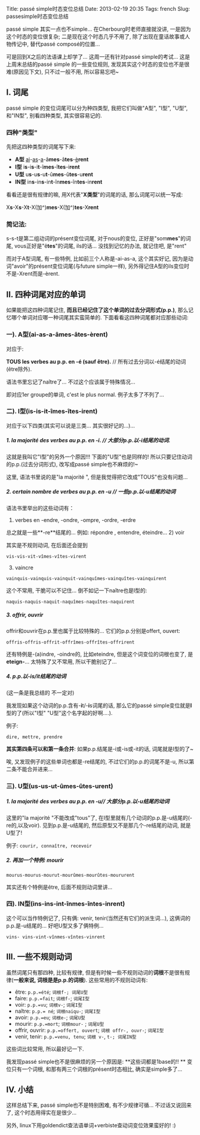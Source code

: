 Title: passé simple时态变位总结
Date: 2013-02-19 20:35
Tags: french
Slug: passesimple时态变位总结


passé simple 其实一点也不simple... 在Cherbourg时老师直接就没讲, 一是因为这个时态的变位很复杂; 二是现在这个时态几乎不用了, 除了出现在童话故事或人物传记中, 替代passé composé的位置... 

可是回到X之后的法语课上却学了... 这周一还有针对passé simple的考试... 这是上周末总结的passé simple 的一些变位规则, 发现其实这个时态的变位也不是很难(原因见下文), 只不过一般不用, 所以容易忘吧~

I. 词尾
-----

passé simple 的变位词尾可以分为种四类型, 我把它们叫做"A型", "I型", "U型", 和"IN型", 别看四种类型, 其实很容易记的. 

### 四种"类型"
先把这四种类型的词尾写下来: 

>
+ **A型** <u>ai</u>-<u>as</u>-<u>a</u>-â**mes**-â**tes**-<u>è</u>**rent**
+ **I型** i**s**-i**s**-i**t**-î**mes**-î**tes**-i**rent**
+ **U型** u**s**-u**s**-u**t**-û**mes**-û**tes**-u**rent**
+ **IN型** in**s**-in**s**-in**t**-în**mes**-în**tes**-in**rent**

看看还是很有规律的嘛, 用X代表"**X类型**"的词尾的话, 那么词尾可以统一写成: 

>
X**s**-X**s**-X**t**-X(加^)**mes**-X(加^)**tes**-X**rent**


### 简记法:
s-s-t是第二组动词的présent变位词尾, 对于nous的变位, 正好是"som**mes**"的词尾, vous正好是"ê**tes**"的词尾, ils的话... 没找到记忆的办法, 就记住吧, 是"rent"

而对于A型词尾, 有一些特例, 比如前三个人称是-ai-as-a, 这个其实好记, 因为是动词"avoir"的présent变位词尾(与future simple一样), 另外得记住A型的ils变位时不是-Xrent而是-èrent.


II. 四种词尾对应的单词
-------------

如果能把这四种词尾记住, **而且已经记住了这个单词的过去分词形式(p.p.)**, 那么记忆哪个单词对应哪一种词尾其实蛮简单的. 
下面看看这四种词尾都对应那些动词:

### 一). A型(ai-as-a-âmes-âtes-èrent)
对应于:

**TOUS les verbes au p.p. en -é (sauf être).** // 所有过去分词以-é结尾的动词(être除外).

语法书里忘记了naître了... 不过这个应该属于特殊情况...

即对应1er groupe的单词, c'est le plus normal. 例子太多了不列了...


### 二). I型(is-is-it-îmes-îtes-irent)
对应于以下四类(其实可以说是三类... 其实很好记的...)...

##### 1. la majorité des verbes au p.p. en -i. // 大部分p.p.以-i结尾的动词.

这就是我叫它"I型"的另外一个原因!!! 下面的"U型"也是同样的! 所以只要记住动词的p.p.(过去分词形式), 改写成passé simple也不麻烦的!~

这里, 语法书里说的是"la majorité ", 但是我觉得把它改成"TOUS"也没有问题...

##### 2. certain nombre de verbes au p.p. en -u // 一些p.p.以-u结尾的动词

语法书里举出的这些动词有： 

1) verbes en -endre, -ondre, -ompre, -ordre, -erdre

总之就是一些**-re**结尾的... 例如:
	répondre , entendre, éteindre...
2) voir

其实是不规则动词, 在后面还会提到

``vis-vis-vit-vîmes-vîtes-virent``

3) vaincre

``vainquis-vainquis-vainquit-vainquîmes-vainquîtes-vainquirent``

这个不常用, 干脆可以不记住... 倒不如记一下naître也是I型的:

``naquis-naquis-naquit-naquîmes-naquîtes-naquirent``

##### 3. offrir, ouvrir

offrir和ouvrir在p.p.里也属于比较特殊的... 它们的p.p.分别是offert, ouvert:
	
``offris-offris-offrit-offrîmes-offrîtes-offrirent``

还有特例是-(a)indre, -oindre的, 比如eteindre, 但是这个词变位的词根也变了, 是**eteign-**... 太特殊了又不常用, 所以干脆别记了...

##### 4. p.p.以-is/it结尾的动词

(这一条是我总结的 不一定对)

我发现如果这个动词的p.p.含有-**i**t/-**i**s词尾的话, 那么它的passé simple变位就是**I**型的了(所以"I型" "U型"这个名字起的好啊....).

例子: 

``dire, mettre, prendre``

**其实第四条可以和第一条合并**: 如果p.p.结尾是-i或-is或-it的话, 词尾就是I型的了~

唉, 又发现例子的这些单词也都是-re结尾的, 不过它们的p.p.的词尾不是-u, 所以第二条不能合并进来...

### 三). U型(us-us-ut-ûmes-ûtes-urent)

##### 1. la majorité des verbes au p.p. en -u// 大部分p.p.以-u结尾的动词

这里的"la majorité "不能改成"tous"了, 在I型里就有几个动词的p.p.是-u结尾的(-re的,以及voir). 
见到p.p.是-u结尾的, 然后原型又不是那几个-re结尾的动词, 就是U型了!

例子: 
 ``courir, connaître, recevoir``


##### 2. 再加一个特例: mourir

``mourus-mourus-mourut-mourûmes-mourûtes-moururent``

其实还有个特例是être, 后面不规则动词里讲...


### 四). IN型(ins-ins-int-înmes-întes-inrent)

这个可以当作特例记了, 只有俩: venir, tenir(当然还有它们的派生词...), 这俩词的p.p.是-u结尾的... 好吧U型又多了俩特例...

``vins- vins-vint-vînmes-vîntes-vinrent``
	


III. 一些不规则动词
------------
虽然词尾只有那四种, 比较有规律, 但是有时候一些不规则动词的**词根**不是很有规律(**一般来说, 词根是是p.p.的词根**). 这些常用的不规则动词有: 

>
* être: `p.p.=été`; `词根f-; 词尾U型`
* faire: `p.p.=fait`; `词根f-`; `词尾I型`
* voir: `p.p.=vu`; `词根v-`; `词尾I型`
* naître: `p.p.= né`; `词根naiqu-`; `词尾I型`
* avoir: `p.p.=eu`; `词根e-`; `词尾U型`
* mourir: `p.p.=mort`; `词根mour-` ; `词尾U型`
* offrir, ouvrir: `p.p.=offert, ouvert`; `词根 offr-, ouvr-`; `词尾I型`
* venir, tenir: `p.p.=venu, tenu`; `词根 v-`, `t-; 词尾IN型`


这些词比较常用, 所以最好记一下. 

我发现passé simple也不是很麻烦的另一个原因是: **这些词都是1base的!! ** 变位只有一个词根, 和那有两三个词根的présent时态相比, 确实是simple多了... 

IV. 小结
------
这样总结下来, passé simple也不是特别困难, 有不少规律可循... 不过话又说回来了, 这个时态用得实在是很少... 

另外, linux下用goldendict查法语单词+verbiste查动词变位效果蛮好的! :)




